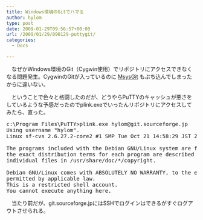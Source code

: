 ```yaml
---
title: Windows環境のGitでハマる
author: hylom
type: post
date: 2009-01-29T09:56:57+00:00
url: /2009/01/29/090129-puttygit/
categories:
  - Docs

---
```

　なぜかWindows環境のGit（Cygwin使用）でリポジトリにアクセスできなくなる問題発生。CygwinのGitが入っているのに   [MsysGit][1] もぶち込んでしまったからに違いない。

　ということで色々と格闘したのだが、どうやらPuTTYのキャッシュが悪さをしているような予感だったのでplink.exeでいったんリポジトリにアクセスしてみたら、直った。

<pre>c:\Program Files\PuTTY>plink.exe hylom@git.sourceforge.jp
Using username "hylom".
Linux sf-cvs 2.6.27.2-core2 #1 SMP Tue Oct 21 14:58:29 JST 2008 x86_64

The programs included with the Debian GNU/Linux system are free software;
the exact distribution terms for each program are described in the
individual files in /usr/share/doc/*/copyright.

Debian GNU/Linux comes with ABSOLUTELY NO WARRANTY&#44; to the extent
permitted by applicable law.
This is a restricted shell account.
You cannot execute anything here.
</pre>

　当たり前だが、git.sourceforge.jpにはSSHでログインはできるがすぐログアウトさせられる。

 [1]: http://code.google.com/p/msysgit/